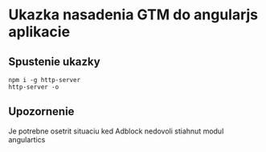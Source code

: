 # Ukazka nasadenia GTM do angularjs aplikacie

## Spustenie ukazky

    npm i -g http-server
    http-server -o

## Upozornenie

Je potrebne osetrit situaciu ked Adblock nedovoli stiahnut modul angulartics

